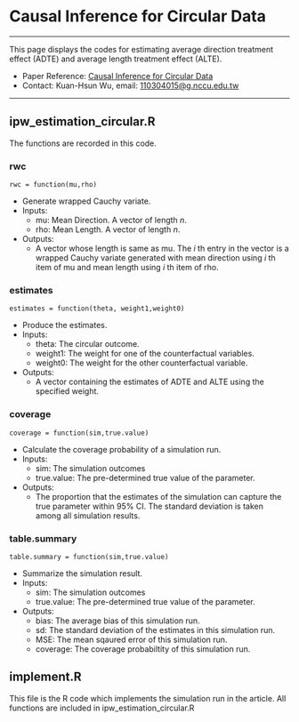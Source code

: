 # Causal Inference for Circular Data
-------------

This page displays the codes for estimating average direction treatment effect (ADTE) and average length treatment effect (ALTE).

* Paper Reference: [Causal Inference for Circular Data](https://github.com/kuanhsun/Causal-Inference-for-Circular-Data/blob/main/Causal_Inference_for_Circular_Data_0726.pdf)
* Contact: Kuan-Hsun Wu, email: 110304015@g.nccu.edu.tw
-------------
## ipw_estimation_circular.R
The functions are recorded in this code. 

### rwc
```rwc = function(mu,rho)```
* Generate wrapped Cauchy variate.
* Inputs:
  - mu: Mean Direction. A vector of length $n$.
  - rho: Mean Length. A vector of length $n$.
* Outputs:
  - A vector whose length is same as mu. The $i$ th entry in the vector is a wrapped Cauchy variate generated with mean direction using $i$ th item of mu and mean length using $i$ th item of rho.

### estimates
```estimates = function(theta, weight1,weight0)```
* Produce the estimates.
* Inputs:
  - theta: The circular outcome.
  -  weight1: The weight for one of the counterfactual variables.
  -  weight0: The weight for the other counterfactual variable.
* Outputs:
  - A vector containing the estimates of ADTE and ALTE using the specified weight.
 
### coverage
```coverage = function(sim,true.value)```
* Calculate the coverage probability of a simulation run.
* Inputs:
  - sim: The simulation outcomes
  - true.value: The pre-determined true value of the parameter.
* Outputs:
  - The proportion that the estimates of the simulation can capture the true parameter within $95\%$ CI. The standard deviation is taken among all simulation results.
 
### table.summary
```table.summary = function(sim,true.value)```
* Summarize the simulation result. 
* Inputs:
  - sim: The simulation outcomes
  - true.value: The pre-determined true value of the parameter.
* Outputs:
  - bias: The average bias of this simulation run. 
  - sd: The standard deviation of the estimates in this simulation run. 
  - MSE: The mean sqaured error of this simulation run. 
  - coverage: The coverage probabiltity of this simulation run.
 
## implement.R

This file is the R code which implements the simulation run in the article. All functions are included in ipw_estimation_circular.R


